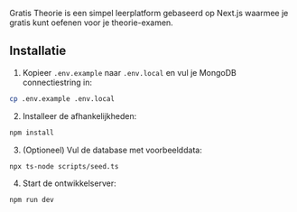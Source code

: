 Gratis Theorie is een simpel leerplatform gebaseerd op Next.js waarmee je gratis kunt oefenen voor je theorie-examen.

## Installatie

1. Kopieer `.env.example` naar `.env.local` en vul je MongoDB connectiestring in:

```bash
cp .env.example .env.local
```

2. Installeer de afhankelijkheden:

```bash
npm install
```

3. (Optioneel) Vul de database met voorbeelddata:

```bash
npx ts-node scripts/seed.ts
```

4. Start de ontwikkelserver:

```bash
npm run dev
```


